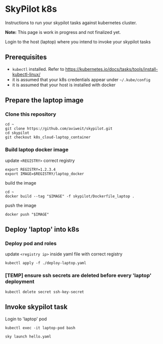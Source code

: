 # SkyPilot k8s

Instructions to run your skypilot tasks against kubernetes cluster.

**Note:** This page is work in progress and not finalized yet.

Login to the host (laptop) where you intend to invoke your skypilot tasks

## Prerequisites

* `kubectl` installed. Refer to https://kubernetes.io/docs/tasks/tools/install-kubectl-linux/
* it is assumed that your k8s credentials appear under `~/.kube/config`
* it is assumed that your host is installed with docker

## Prepare the laptop image

### Clone this repository

```
cd ~
git clone https://github.com/aviweit/skypilot.git
cd skypilot
git checkout k8s_cloud-laptop_container
```

### Build laptop docker image

update `<REGISTRY>` correct registry

```
export REGISTRY=1.2.3.4
export IMAGE=$REGISTRY/laptop_docker
```

build the image

```
cd ~
docker build --tag "$IMAGE" -f skypilot/Dockerfile_laptop .
```

push the image

```
docker push "$IMAGE"
```

## Deploy 'laptop' into k8s

### Deploy pod and roles

update `<registry ip>` inside yaml file with correct registry

```
kubectl apply -f ./deploy-laptop.yaml
```

### [TEMP] ensure ssh secrets are deleted before every 'laptop' deployment

```
kubectl delete secret ssh-key-secret
```

## Invoke skypilot task

Login to 'laptop' pod

```
kubectl exec -it laptop-pod bash
```

```
sky launch hello.yaml
```
